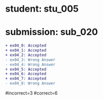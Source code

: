 # student: stu_005
# submission: sub_020

```diff
+ ex04_0: Accepted
+ ex04_1: Accepted
+ ex04_2: Accepted
- ex04_3: Wrong Answer
- ex04_4: Wrong Answer
+ ex04_5: Accepted
+ ex04_6: Accepted
+ ex04_7: Accepted
- ex04_8: Wrong Answer
```
#incorrect=3
#correct=6
